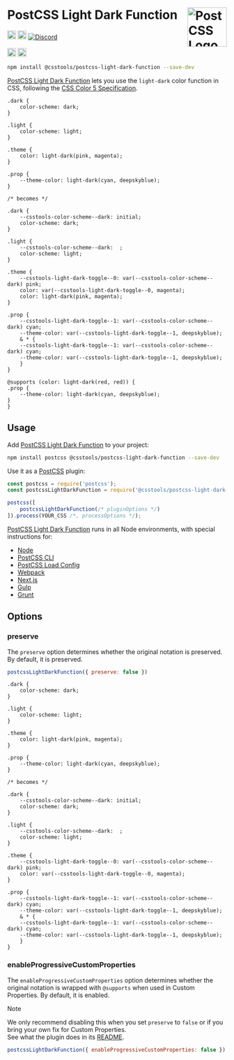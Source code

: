 # PostCSS Light Dark Function [<img src="https://postcss.github.io/postcss/logo.svg" alt="PostCSS Logo" width="90" height="90" align="right">][PostCSS]

[<img alt="npm version" src="https://img.shields.io/npm/v/@csstools/postcss-light-dark-function.svg" height="20">][npm-url] [<img alt="Build Status" src="https://github.com/csstools/postcss-plugins/workflows/test/badge.svg" height="20">][cli-url] [<img alt="Discord" src="https://shields.io/badge/Discord-5865F2?logo=discord&logoColor=white">][discord]<br><br>[<img alt="Baseline Status" src="https://cssdb.org/images/badges-baseline/light-dark-function.svg" height="20">][css-url] [<img alt="CSS Standard Status" src="https://cssdb.org/images/badges/light-dark-function.svg" height="20">][css-url] 

```bash
npm install @csstools/postcss-light-dark-function --save-dev
```

[PostCSS Light Dark Function] lets you use the `light-dark` color function in
CSS, following the [CSS Color 5 Specification].

```pcss
.dark {
	color-scheme: dark;
}

.light {
	color-scheme: light;
}

.theme {
	color: light-dark(pink, magenta);
}

.prop {
	--theme-color: light-dark(cyan, deepskyblue);
}

/* becomes */

.dark {
	--csstools-color-scheme--dark: initial;
	color-scheme: dark;
}

.light {
	--csstools-color-scheme--dark:  ;
	color-scheme: light;
}

.theme {
	--csstools-light-dark-toggle--0: var(--csstools-color-scheme--dark) pink;
	color: var(--csstools-light-dark-toggle--0, magenta);
	color: light-dark(pink, magenta);
}

.prop {
	--csstools-light-dark-toggle--1: var(--csstools-color-scheme--dark) cyan;
	--theme-color: var(--csstools-light-dark-toggle--1, deepskyblue);
	& * {
	--csstools-light-dark-toggle--1: var(--csstools-color-scheme--dark) cyan;
	--theme-color: var(--csstools-light-dark-toggle--1, deepskyblue);
	}
}

@supports (color: light-dark(red, red)) {
.prop {
	--theme-color: light-dark(cyan, deepskyblue);
}
}
```

## Usage

Add [PostCSS Light Dark Function] to your project:

```bash
npm install postcss @csstools/postcss-light-dark-function --save-dev
```

Use it as a [PostCSS] plugin:

```js
const postcss = require('postcss');
const postcssLightDarkFunction = require('@csstools/postcss-light-dark-function');

postcss([
	postcssLightDarkFunction(/* pluginOptions */)
]).process(YOUR_CSS /*, processOptions */);
```

[PostCSS Light Dark Function] runs in all Node environments, with special
instructions for:

- [Node](INSTALL.md#node)
- [PostCSS CLI](INSTALL.md#postcss-cli)
- [PostCSS Load Config](INSTALL.md#postcss-load-config)
- [Webpack](INSTALL.md#webpack)
- [Next.js](INSTALL.md#nextjs)
- [Gulp](INSTALL.md#gulp)
- [Grunt](INSTALL.md#grunt)

## Options

### preserve

The `preserve` option determines whether the original notation
is preserved. By default, it is preserved.

```js
postcssLightDarkFunction({ preserve: false })
```

```pcss
.dark {
	color-scheme: dark;
}

.light {
	color-scheme: light;
}

.theme {
	color: light-dark(pink, magenta);
}

.prop {
	--theme-color: light-dark(cyan, deepskyblue);
}

/* becomes */

.dark {
	--csstools-color-scheme--dark: initial;
	color-scheme: dark;
}

.light {
	--csstools-color-scheme--dark:  ;
	color-scheme: light;
}

.theme {
	--csstools-light-dark-toggle--0: var(--csstools-color-scheme--dark) pink;
	color: var(--csstools-light-dark-toggle--0, magenta);
}

.prop {
	--csstools-light-dark-toggle--1: var(--csstools-color-scheme--dark) cyan;
	--theme-color: var(--csstools-light-dark-toggle--1, deepskyblue);
	& * {
	--csstools-light-dark-toggle--1: var(--csstools-color-scheme--dark) cyan;
	--theme-color: var(--csstools-light-dark-toggle--1, deepskyblue);
	}
}
```

### enableProgressiveCustomProperties

The `enableProgressiveCustomProperties` option determines whether the original notation
is wrapped with `@supports` when used in Custom Properties. By default, it is enabled.

> [!NOTE]
> We only recommend disabling this when you set `preserve` to `false` or if you bring your own fix for Custom Properties.  
> See what the plugin does in its [README](https://github.com/csstools/postcss-plugins/tree/main/plugins/postcss-progressive-custom-properties#readme).

```js
postcssLightDarkFunction({ enableProgressiveCustomProperties: false })
```

[cli-url]: https://github.com/csstools/postcss-plugins/actions/workflows/test.yml?query=workflow/test
[css-url]: https://cssdb.org/#light-dark-function
[discord]: https://discord.gg/bUadyRwkJS
[npm-url]: https://www.npmjs.com/package/@csstools/postcss-light-dark-function

[PostCSS]: https://github.com/postcss/postcss
[PostCSS Light Dark Function]: https://github.com/csstools/postcss-plugins/tree/main/plugins/postcss-light-dark-function
[CSS Color 5 Specification]: https://drafts.csswg.org/css-color-5/#light-dark
